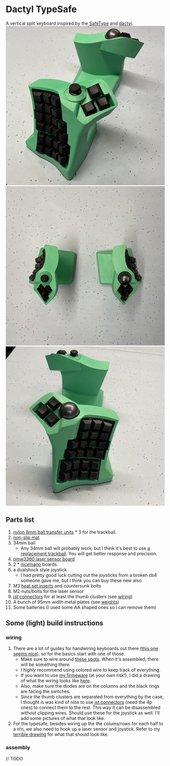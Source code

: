 # Dactyl TypeSafe
A vertical split keyboard inspired by the [SafeType](https://www.amazon.com/SafeType-Keyboard-Black-Color-V902/dp/B0049PFYWQ) and [dactyl](https://github.com/adereth/dactyl-keyboard).
![left](things/4x6-wireless/left.jpg)
![both](things/4x6-wireless/top.jpg)
![right](things/4x6-wireless/right.jpg)

## Parts list
1. [nylon 8mm ball transfer units](https://www.aliexpress.com/item/32839736943.html) * 3 for the trackball.
1. [non-slip mat](https://www.amazon.com/ROOS-Self-Stick-Anti-Skid-Furniture-Protectors/dp/B01K7JFXAA)
1. 34mm ball
    - Any 34mm ball will probably work, but I think it's best to use [a replacement trackball](https://www.aliexpress.com/item/4000351102541.html). You will get better response and precision.
1. [pmw3360 laser sensor board](https://www.tindie.com/products/jkicklighter/pmw3360-motion-sensor/)
1. 2 * [nice!nano](https://nicekeyboards.com/nice-nano/) boards.
1. a dualshock style joystick
    - I had pretty good luck cutting out the joysticks from a broken ds4 someone gave me, but I think you can buy these new also.
1. M3 [heat set inserts](https://www.aliexpress.com/item/2255800878462496.html) and countersunk bolts
1. M2 nuts/bolts for the laser sensor
1. [jst connectors](https://www.aliexpress.com/item/2255800221261384.html) for at least the thumb clusters (see [wiring](things/4x6-wireless/wiring.jpg))
1. A bunch of 95mm width metal plates (see [weights](things/4x6-wireless/weights.jpg))
1. Some batteries (I used some AA shaped ones so I can remove them)

## Some (light) build instructions
### wiring
1. There are a lot of guides for handwiring keyboards out there ([this one seems nice](https://www.crackedthecode.co/a-complete-guide-to-building-a-hand-wired-keyboard/#hand-wiring-your-keyboard)), so for the basics start with one of those.
    - Make sure to wire around [these spots](avoid_it.png). When it's assembled, there will be something there. 
    - I *highly* recommend using colored wire to keep track of everything.
    - If you want to use [my firmeware](https://github.com/tewtham/dactyl-typesafe-firmware) (at your own risk!), I did a drawing of what the wiring looks like [here](https://github.com/tewtham/dactyl-typesafe-firmware/blob/main/wiring.png).
    - Also, make sure the diodes are on the columns and the black rings are facing the switches.
    - Since the thumb clusters are separated from everything by the case, I thought is was kind of nice to use [jst connectors](https://www.aliexpress.com/item/2255800221261384.html) (need the 4p ones) to connect them to the rest. This way it can be disassembled without clipping wires. Should use these for the joystick as well. I'll add some pictures of what that look like.
1. For the typesafe, besides wiring up the the colums/rows for each half to a n!n, we also need to hook up a laser sensor and joystick. Refer to my [terrible drawing](https://github.com/tewtham/dactyl-typesafe-firmware/blob/main/wiring.png) for what that should look like.
### assembly
// TODO
